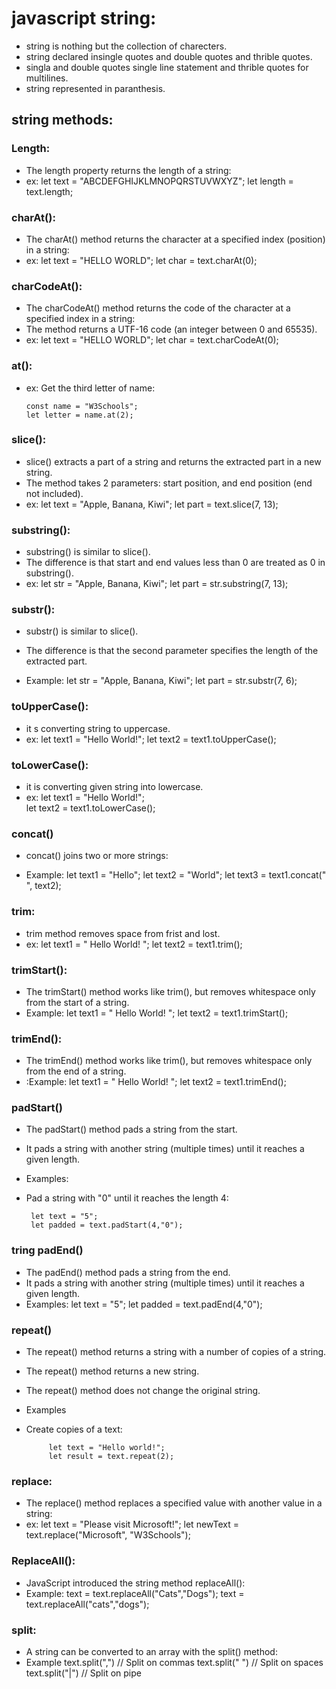 # javascript string:
- string is nothing but the collection of charecters.
-  string declared insingle quotes and double quotes and thrible quotes.
- singla and double quotes single line statement and thrible quotes for multilines.
- string represented in paranthesis.
## string methods:
### Length:
- The length property returns the length of a string:
- ex: let text = "ABCDEFGHIJKLMNOPQRSTUVWXYZ";
      let length = text.length;
### charAt():
- The charAt() method returns the character at a specified index (position) in a string:
- ex: let text = "HELLO WORLD";
      let char = text.charAt(0);
### charCodeAt():
- The charCodeAt() method returns the code of the character at a specified index in a string:
- The method returns a UTF-16 code (an integer between 0 and 65535).
- ex: let text = "HELLO WORLD";
      let char = text.charCodeAt(0);
### at():
- ex:  Get the third letter of name:

      const name = "W3Schools";
      let letter = name.at(2);
### slice():
- slice() extracts a part of a string and returns the extracted part in a new string.
- The method takes 2 parameters: start position, and end position (end not included).
- ex: let text = "Apple, Banana, Kiwi";
      let part = text.slice(7, 13);
### substring():
- substring() is similar to slice().
- The difference is that start and end values less than 0 are treated as 0 in substring().
- ex: let str = "Apple, Banana, Kiwi";
      let part = str.substring(7, 13);
###  substr():
- substr() is similar to slice().
- The difference is that the second parameter specifies the length of the extracted part.

- Example:
        let str = "Apple, Banana, Kiwi";
        let part = str.substr(7, 6);
### toUpperCase():
- it s converting string to uppercase.
- ex: let text1 = "Hello World!";
      let text2 = text1.toUpperCase();
### toLowerCase():
- it is converting given string into lowercase.
- ex: let text1 = "Hello World!";       
      let text2 = text1.toLowerCase();

### concat()
- concat() joins two or more strings:

- Example:
         let text1 = "Hello";
         let text2 = "World";
         let text3 = text1.concat(" ", text2);
### trim:
- trim method removes space from frist and lost.
- ex: let text1 = "      Hello World!      ";
      let text2 = text1.trim();
### trimStart():
- The trimStart() method works like trim(), but removes whitespace only from the start of a string.
- Example:
         let text1 = "     Hello World!     ";
         let text2 = text1.trimStart();

### trimEnd():
- The trimEnd() method works like trim(), but removes whitespace only from the end of a string.
- :Example:
          let text1 = "     Hello World!     ";
          let text2 = text1.trimEnd();

### padStart()
- The padStart() method pads a string from the start.
- It pads a string with another string (multiple times) until it reaches a given length.
- Examples:
- Pad a string with "0" until it reaches the length 4:

       let text = "5";
       let padded = text.padStart(4,"0");

### tring padEnd()
- The padEnd() method pads a string from the end.
- It pads a string with another string (multiple times) until it reaches a given length.
- Examples:
         let text = "5";
         let padded = text.padEnd(4,"0");

### repeat()
- The repeat() method returns a string with a number of copies of a string.
- The repeat() method returns a new string.
- The repeat() method does not change the original string.
- Examples
- Create copies of a text:

           let text = "Hello world!";
           let result = text.repeat(2);

### replace:
- The replace() method replaces a specified value with another value in a string:
- ex: let text = "Please visit Microsoft!";
      let newText = text.replace("Microsoft", "W3Schools");

### ReplaceAll():
- JavaScript introduced the string method replaceAll():
- Example:
       text = text.replaceAll("Cats","Dogs");
       text = text.replaceAll("cats","dogs");
### split:
- A string can be converted to an array with the split() method:
- Example
        text.split(",")    // Split on commas
        text.split(" ")    // Split on spaces
        text.split("|")    // Split on pipe

### 